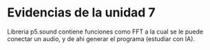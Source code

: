 # Evidencias de la unidad 7

Libreria p5.sound contiene funciones como FFT a la cual se le puede conectar un audio, y de ahi generar el programa (estudiar con IA).
